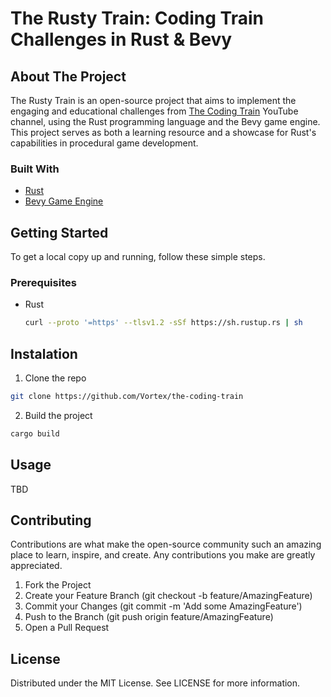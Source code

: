 # The Rusty Train: Coding Train Challenges in Rust & Bevy

## About The Project

The Rusty Train is an open-source project that aims to implement the engaging and educational challenges from [The Coding Train](https://www.youtube.com/channel/UCvjgXvBlbQiydffZU7m1_aw) YouTube channel, using the Rust programming language and the Bevy game engine. This project serves as both a learning resource and a showcase for Rust's capabilities in procedural game development.

### Built With

- [Rust](https://www.rust-lang.org/)
- [Bevy Game Engine](https://bevyengine.org/)

## Getting Started

To get a local copy up and running, follow these simple steps.

### Prerequisites

- Rust
  ```sh
  curl --proto '=https' --tlsv1.2 -sSf https://sh.rustup.rs | sh

## Instalation

1. Clone the repo

```sh
git clone https://github.com/Vortex/the-coding-train
```

2. Build the project

```sh
cargo build
```

## Usage

TBD

## Contributing

Contributions are what make the open-source community such an amazing place to learn, inspire, and create. Any contributions you make are greatly appreciated.

1. Fork the Project
2. Create your Feature Branch (git checkout -b feature/AmazingFeature)
3. Commit your Changes (git commit -m 'Add some AmazingFeature')
4. Push to the Branch (git push origin feature/AmazingFeature)
5. Open a Pull Request

## License

Distributed under the MIT License. See LICENSE for more information.

